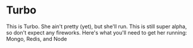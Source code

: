 # Turbo

This is Turbo. She ain't pretty (yet), but she'll run. This is still super alpha, so don't expect any fireworks. Here's what you'll need to get her running: Mongo, Redis, and Node